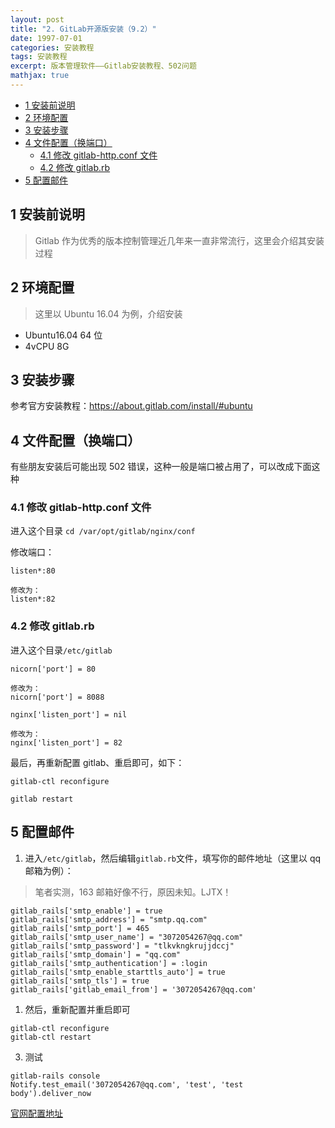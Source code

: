 ```yaml
---
layout: post
title: "2. GitLab开源版安装（9.2）"
date: 1997-07-01
categories: 安装教程
tags: 安装教程
excerpt: 版本管理软件——Gitlab安装教程、502问题
mathjax: true
---
```


- [1 安装前说明](#1-安装前说明)
- [2 环境配置](#2-环境配置)
- [3 安装步骤](#3-安装步骤)
- [4 文件配置（换端口）](#4-文件配置换端口)
  - [4.1 修改 gitlab-http.conf 文件](#41-修改-gitlab-httpconf-文件)
  - [4.2 修改 gitlab.rb](#42-修改-gitlabrb)
- [5 配置邮件](#5-配置邮件)

## 1 安装前说明

> Gitlab 作为优秀的版本控制管理近几年来一直非常流行，这里会介绍其安装过程

## 2 环境配置

> 这里以 Ubuntu 16.04 为例，介绍安装

- Ubuntu16.04 64 位
- 4vCPU 8G

## 3 安装步骤

参考官方安装教程：https://about.gitlab.com/install/#ubuntu

## 4 文件配置（换端口）

有些朋友安装后可能出现 502 错误，这种一般是端口被占用了，可以改成下面这种

### 4.1 修改 gitlab-http.conf 文件

进入这个目录 `cd /var/opt/gitlab/nginx/conf`

修改端口：

```
listen*:80

修改为：
listen*:82
```

### 4.2 修改 gitlab.rb

进入这个目录`/etc/gitlab`

```
nicorn['port'] = 80

修改为：
nicorn['port'] = 8088
```

```
nginx['listen_port'] = nil

修改为：
nginx['listen_port'] = 82
```

最后，再重新配置 gitlab、重启即可，如下：

```
gitlab-ctl reconfigure

gitlab restart
```

## 5 配置邮件

1. 进入`/etc/gitlab`，然后编辑`gitlab.rb`文件，填写你的邮件地址（这里以 qq 邮箱为例）：

> 笔者实测，163 邮箱好像不行，原因未知。LJTX！

```
gitlab_rails['smtp_enable'] = true
gitlab_rails['smtp_address'] = "smtp.qq.com"
gitlab_rails['smtp_port'] = 465
gitlab_rails['smtp_user_name'] = "3072054267@qq.com"
gitlab_rails['smtp_password'] = "tlkvkngkrujjdccj"
gitlab_rails['smtp_domain'] = "qq.com"
gitlab_rails['smtp_authentication'] = :login
gitlab_rails['smtp_enable_starttls_auto'] = true
gitlab_rails['smtp_tls'] = true
gitlab_rails['gitlab_email_from'] = '3072054267@qq.com'
```

1. 然后，重新配置并重启即可

```
gitlab-ctl reconfigure
gitlab-ctl restart
```

3. 测试

```
gitlab-rails console
Notify.test_email('3072054267@qq.com', 'test', 'test body').deliver_now
```

[官网配置地址](https://docs.gitlab.com/omnibus/settings/smtp.html#smtp-settings)
